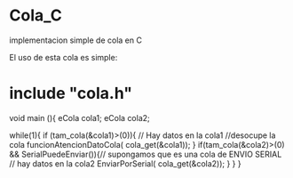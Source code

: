 # Cola_C
 implementacion simple de cola en C
 
 El uso de esta cola es simple:
 
 
 # include "cola.h"
 void main (){
 eCola cola1;
 eCola cola2;
 
 
 while(1){
  if (tam_cola(&cola1)>(0)){
   // Hay datos en la cola1
   //desocupe la cola
   funcionAtencionDatoCola( cola_get(&cola1));
  }
  if(tam_cola(&cola2)>(0) && SerialPuedeEnviar()){// supongamos que es una cola de ENVIO SERIAL
  // hay datos en la cola2
  EnviarPorSerial( cola_get(&cola2));
  }
 }
}
